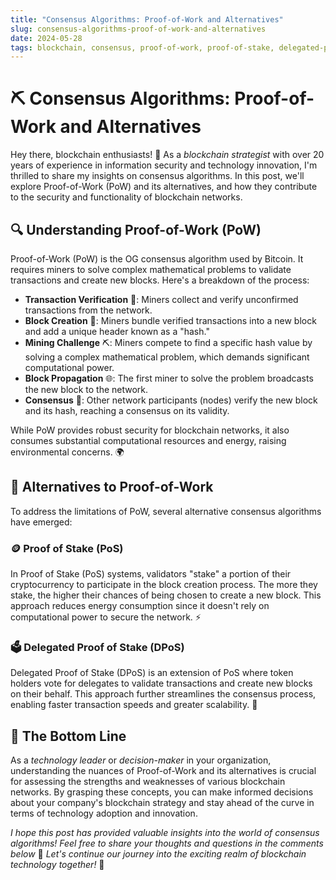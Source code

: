 ```yaml
---
title: "Consensus Algorithms: Proof-of-Work and Alternatives"
slug: consensus-algorithms-proof-of-work-and-alternatives
date: 2024-05-28
tags: blockchain, consensus, proof-of-work, proof-of-stake, delegated-proof-of-stake
---
```


# ⛏️ Consensus Algorithms: Proof-of-Work and Alternatives

Hey there, blockchain enthusiasts! 🌟 As a *blockchain strategist* with over 20 years of experience in information security and technology innovation, I'm thrilled to share my insights on consensus algorithms. In this post, we'll explore Proof-of-Work (PoW) and its alternatives, and how they contribute to the security and functionality of blockchain networks.

## 🔍 Understanding Proof-of-Work (PoW)

Proof-of-Work (PoW) is the OG consensus algorithm used by Bitcoin. It requires miners to solve complex mathematical problems to validate transactions and create new blocks. Here's a breakdown of the process:

- **Transaction Verification** 📝: Miners collect and verify unconfirmed transactions from the network.
- **Block Creation** 🔨: Miners bundle verified transactions into a new block and add a unique header known as a "hash."
- **Mining Challenge** ⛏️: Miners compete to find a specific hash value by solving a complex mathematical problem, which demands significant computational power.
- **Block Propagation** 🌐: The first miner to solve the problem broadcasts the new block to the network.
- **Consensus** 🤝: Other network participants (nodes) verify the new block and its hash, reaching a consensus on its validity.

While PoW provides robust security for blockchain networks, it also consumes substantial computational resources and energy, raising environmental concerns. 🌍

## 🔄 Alternatives to Proof-of-Work

To address the limitations of PoW, several alternative consensus algorithms have emerged:

### 🪙 Proof of Stake (PoS)

In Proof of Stake (PoS) systems, validators "stake" a portion of their cryptocurrency to participate in the block creation process. The more they stake, the higher their chances of being chosen to create a new block. This approach reduces energy consumption since it doesn't rely on computational power to secure the network. ⚡

### 🗳️ Delegated Proof of Stake (DPoS)

Delegated Proof of Stake (DPoS) is an extension of PoS where token holders vote for delegates to validate transactions and create new blocks on their behalf. This approach further streamlines the consensus process, enabling faster transaction speeds and greater scalability. 🚀

## 🎯 The Bottom Line

As a *technology leader* or *decision-maker* in your organization, understanding the nuances of Proof-of-Work and its alternatives is crucial for assessing the strengths and weaknesses of various blockchain networks. By grasping these concepts, you can make informed decisions about your company's blockchain strategy and stay ahead of the curve in terms of technology adoption and innovation.

*I hope this post has provided valuable insights into the world of consensus algorithms! Feel free to share your thoughts and questions in the comments below* 📝 *Let's continue our journey into the exciting realm of blockchain technology together!* 🚀
